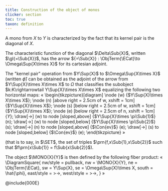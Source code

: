 ```yaml
---
title: Construction of the object of monos
clicker: section
toc: true
taxon: definition
---
```


A mono from $X$ to $Y$ is characterized by the fact that its kernel pair is the diagonal of $X$.

The characteristic function of the diagonal $\Delta\Sub{X}$, written
$\gl{=\Sub{X}}$, has the arrow ${=\Sub{X}} : \ObjTerm{\ECat}\to
\Omega\Sup{X\times X}$ for its cartesian adjoint.

The "kernel pair" operation from $Y\Sup{X}$ to $\Omega\Sup{X\times X}$ (written $\hat{\phi}$) can be obtained as the adjoint of the arrow from $Y\Sup{X}\times X\times X$ to $\Omega$ that classifies the subobject $k:K\rightarrowtail Y\Sup{X}\times X\times X$ equalizing the following two horizontal maps:
«
\begin{tikzpicture}[diagram]
\node (w) {$Y\Sup{X}\times X\times X$};
\node (n) [above right = 2.5cm of w, xshift = 1cm] {$Y\Sup{X}\times X$};
\node (s) [below right = 2.5cm of w, xshift = 1cm] {$Y\Sup{X}\times X$};
\node (e) [below right = 2.5cm of n, xshift = 1cm] {$Y$};
\draw[->] (w) to node [sloped,above] {$Y\Sup{X}\times \pi\Sub{1}$} (n);
\draw[->] (w) to node [sloped,below] {$Y\Sup{X}\times \pi\Sub{2}$} (s);
\draw[->] (n) to node [sloped,above] {$\Con{ev}$} (e);
\draw[->] (s) to node [sloped,below] {$\Con{ev}$} (e);
\end{tikzpicture}
»

(that is to say, in $\SET$, the set of triples $\prn{f,x\Sub{1},x\Sub{2}}$ such that $f\prn{x\Sub{1}} = f\Sub{x\Sub{2}}$).

The object $\MONO{X}{Y}$ is then defined by the following fiber product:
«
\DiagramSquare{
  nw/style = pullback,
  nw = \MONO{X}{Y},
  ne = \ObjTerm{\ECat},
  sw = Y\Sup{X},
  se = \Omega\Sup{X}\times X,
  south = \hat{\phi},
  east/style = >->,
  west/style = >->,
}
»

@include{000E}
